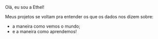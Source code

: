 Olá, eu sou a Ethel!

Meus projetos se voltam pra entender os que os dados nos dizem sobre:  
- a maneira como vemos o mundo; 
- e a maneira como aprendemos!

<!---
ethel-data/ethel-data is a ✨ special ✨ repository because its `README.md` (this file) appears on your GitHub profile.
You can click the Preview link to take a look at your changes.
--->
